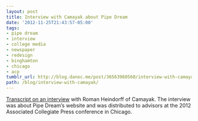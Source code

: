 ```yaml
---
layout: post
title: Interview with Camayak about Pipe Dream
date: '2012-11-25T21:43:57-05:00'
tags:
- pipe dream
- interview
- college media
- newspaper
- redesign
- binghamton
- chicago
- acp
tumblr_url: http://blog.danoc.me/post/36563960560/interview-with-camayak
path: /blog/interview-with-camayak/
---
```


[Transcript on an interview](https://www.scribd.com/document/113523774/Interview-with-Camayak-about-Pipe-Dream) with Roman Heindorff of Camayak. The interview was about Pipe Dream’s website and was distributed to advisors at the 2012 Associated Collegiate Press conference in Chicago.
